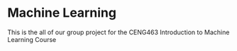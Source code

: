 # Machine Learning
This is the all of our group project for the CENG463 Introduction to Machine Learning Course 
